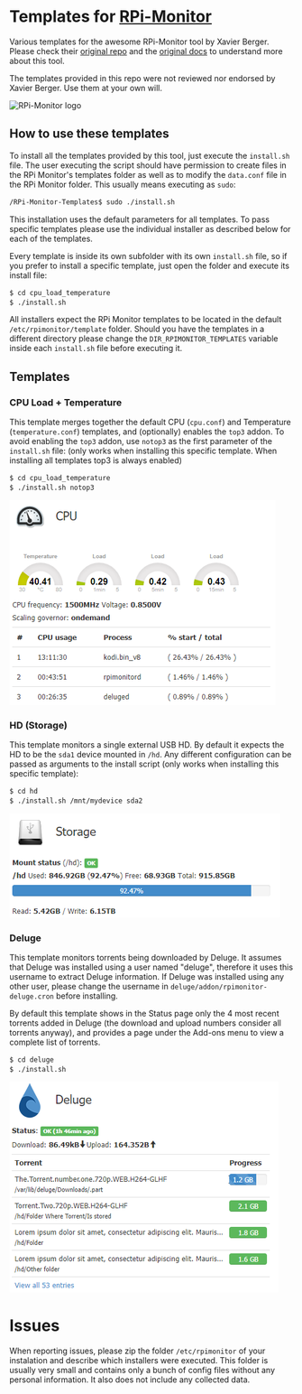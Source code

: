 # Templates for [RPi-Monitor](https://github.com/XavierBerger/RPi-Monitor)

Various templates for the awesome RPi-Monitor tool by Xavier Berger. Please check their [original repo](https://github.com/XavierBerger/RPi-Monitor) and the [original docs](https://xavierberger.github.io/RPi-Monitor-docs/index.html) to understand more about this tool.

The templates provided in this repo were not reviewed nor endorsed by Xavier Berger. Use them at your own will.

![RPi-Monitor logo](https://github.com/XavierBerger/RPi-Monitor/blob/develop/docs/source/_static/logo.png?raw=true)


## How to use these templates

To install all the templates provided by this tool, just execute the `install.sh` file.
The user executing the script should have permission to create files in the RPi Monitor's templates folder as well as to modify the `data.conf` file in the RPi Monitor folder. This usually means executing as `sudo`:
```bash
/RPi-Monitor-Templates$ sudo ./install.sh
```
This installation uses the default parameters for all templates. To pass specific templates please use the individual installer as described below for each of the templates.


Every template is inside its own subfolder with its own `install.sh` file, so if you prefer to install a specific template, just open the folder and execute its install file:
```bash
$ cd cpu_load_temperature
$ ./install.sh
```

All installers expect the RPi Monitor templates to be located in the default `/etc/rpimonitor/template` folder.
Should you have the templates in a different directory please change the `DIR_RPIMONITOR_TEMPLATES` variable inside each `install.sh` file before executing it.


## Templates

### CPU Load + Temperature
This template merges together the default CPU (`cpu.conf`) and Temperature (`temperature.conf`) templates, and (optionally) enables the `top3` addon.
To avoid enabling the `top3` addon, use `notop3` as the first parameter of the `install.sh` file: (only works when installing this specific template. When installing all templates top3 is always enabled)
```bash
$ cd cpu_load_temperature
$ ./install.sh notop3
```

![CPU Load+Temperature template](images/cpu_load_temperature.png)


### HD (Storage)
This template monitors a single external USB HD. By default it expects the HD to be the `sda1` device mounted in `/hd`.
Any different configuration can be passed as arguments to the install script (only works when installing this specific template):
```bash
$ cd hd
$ ./install.sh /mnt/mydevice sda2
```

![HD template](images/hd.png)

### Deluge

This template monitors torrents being downloaded by Deluge.
It assumes that Deluge was installed using a user named "deluge", therefore it uses this username to extract Deluge information.
If Deluge was installed using any other user, please change the username in `deluge/addon/rpimonitor-deluge.cron` before installing.

By default this template shows in the Status page only the 4 most recent torrents added in Deluge (the download and upload numbers consider all torrents anyway), and provides a page under the Add-ons menu to view a complete list of torrents.
```bash
$ cd deluge
$ ./install.sh
```

![Deluge template](images/deluge_status.png)

# Issues
When reporting issues, please zip the folder `/etc/rpimonitor` of your instalation and describe which installers were executed.
This folder is usually very small and contains only a bunch of config files without any personal information. It also does not include any collected data.
